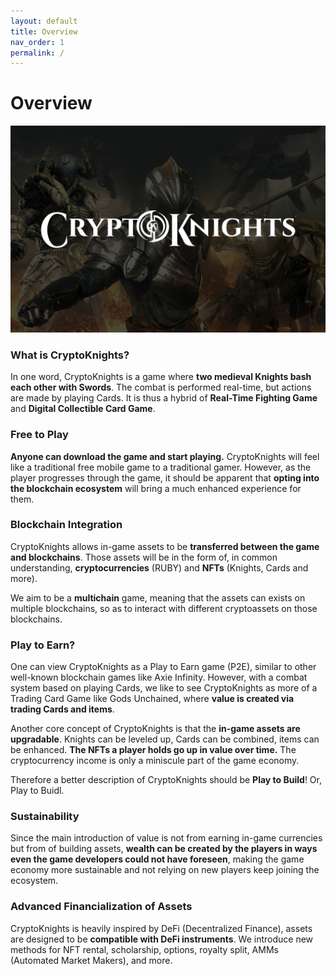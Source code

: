```yaml
---
layout: default
title: Overview
nav_order: 1
permalink: /
---
```


# Overview

![](assets/CK-logo-V2-promo-banner.png)

### What is CryptoKnights?

In one word, CryptoKnights is a game where **two medieval Knights bash each other with Swords**. The combat is performed real-time, but actions are made by playing Cards. It is thus a hybrid of **Real-Time Fighting Game** and **Digital Collectible Card Game**.

### Free to Play

**Anyone can download the game and start playing.** CryptoKnights will feel like a traditional free mobile game to a traditional gamer. However, as the player progresses through the game, it should be apparent that **opting into the blockchain ecosystem** will bring a much enhanced experience for them.

### Blockchain Integration

CryptoKnights allows in-game assets to be **transferred between the game and blockchains**. Those assets will be in the form of, in common understanding, **cryptocurrencies** (RUBY) and **NFTs** (Knights, Cards and more).

We aim to be a **multichain** game, meaning that the assets can exists on multiple blockchains, so as to interact with different cryptoassets on those blockchains.

### Play to Earn?

One can view CryptoKnights as a Play to Earn game (P2E), similar to other well-known blockchain games like Axie Infinity. However, with a combat system based on playing Cards, we like to see CryptoKnights as more of a Trading Card Game like Gods Unchained, where **value is created via trading Cards and items**.

Another core concept of CryptoKnights is that the **in-game assets are upgradable**. Knights can be leveled up, Cards can be combined, items can be enhanced. **The NFTs a player holds go up in value over time.** The cryptocurrency income is only a miniscule part of the game economy.

Therefore a better description of CryptoKnights should be **Play to Build**! Or, Play to Buidl.

### Sustainability

Since the main introduction of value is not from earning in-game currencies but from of building assets, **wealth can be created by the players in ways even the game developers could not have foreseen**, making the game economy more sustainable and not relying on new players keep joining the ecosystem.

### Advanced Financialization of Assets

CryptoKnights is heavily inspired by DeFi (Decentralized Finance), assets are designed to be **compatible with DeFi instruments**. We introduce new methods for NFT rental, scholarship, options, royalty split, AMMs (Automated Market Makers), and more.
